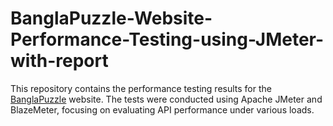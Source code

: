 # BanglaPuzzle-Website-Performance-Testing-using-JMeter-with-report
This repository contains the performance testing results for the [BanglaPuzzle](https://www.banglapuzzle.com/) website. The tests were conducted using Apache JMeter and BlazeMeter, focusing on evaluating API performance under various loads.
